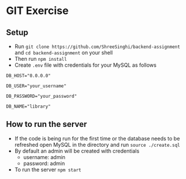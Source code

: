 ﻿

# GIT Exercise

## Setup
- Run `git clone https://github.com/ShreeSinghi/backend-assignment` and `cd backend-assignment` on your shell
- Then run `npm install` 
- Create `.env` file with credentials for your MySQL as follows

```
DB_HOST="0.0.0.0"

DB_USER="your_username"

DB_PASSWORD="your_password"

DB_NAME="library"
```

## How to run the server
- If the code is being run for the first time or the database needs to be refreshed open MySQL in the directory and run `source ./create.sql`
- By default an admin will be created with credentials
	- username: admin
	- password: admin
- To run the server `npm start`

